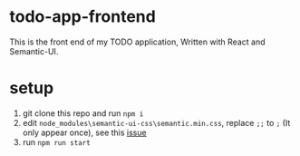 # todo-app-frontend

This is the front end of my TODO application, Written with React and Semantic-UI.

# setup

1. git clone this repo and run `npm i`
2. edit `node_modules\semantic-ui-css\semantic.min.css`, replace `;;` to `;` (It only appear once), see this [issue](https://github.com/Semantic-Org/Semantic-UI-React/issues/4287)
3. run `npm run start` 